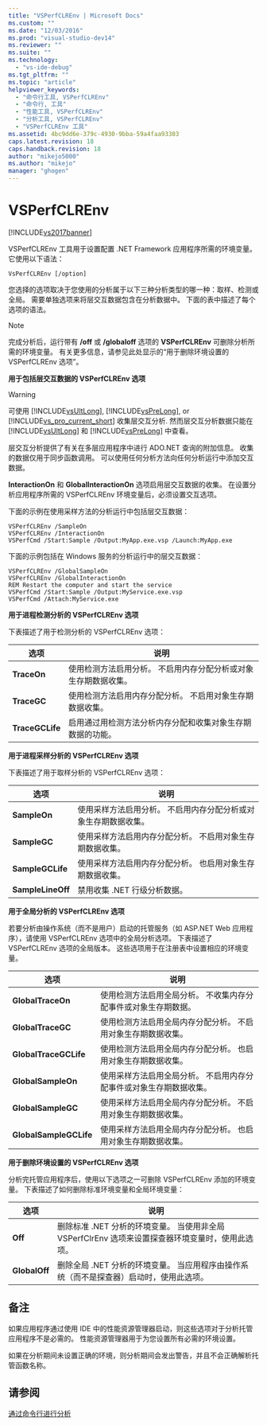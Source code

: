 ```yaml
---
title: "VSPerfCLREnv | Microsoft Docs"
ms.custom: ""
ms.date: "12/03/2016"
ms.prod: "visual-studio-dev14"
ms.reviewer: ""
ms.suite: ""
ms.technology: 
  - "vs-ide-debug"
ms.tgt_pltfrm: ""
ms.topic: "article"
helpviewer_keywords: 
  - "命令行工具, VSPerfCLREnv"
  - "命令行, 工具"
  - "性能工具, VSPerfCLREnv"
  - "分析工具, VSPerfCLREnv"
  - "VSPerfCLREnv 工具"
ms.assetid: 4bc9dd6e-379c-4930-9bba-59a4faa93303
caps.latest.revision: 18
caps.handback.revision: 18
author: "mikejo5000"
ms.author: "mikejo"
manager: "ghogen"
---
```

# VSPerfCLREnv
[!INCLUDE[vs2017banner](../code-quality/includes/vs2017banner.md)]

VSPerfCLREnv 工具用于设置配置 .NET Framework 应用程序所需的环境变量。  它使用以下语法：  
  
```  
VsPerfCLREnv [/option]  
```  
  
 您选择的选项取决于您使用的分析属于以下三种分析类型的哪一种：取样、检测或全局。  需要单独选项来将层交互数据包含在分析数据中。  下面的表中描述了每个选项的语法。  
  
> [!NOTE]
>  完成分析后，运行带有 **\/off** 或 **\/globaloff** 选项的 **VSPerfCLREnv** 可删除分析所需的环境变量。  有关更多信息，请参见此处显示的“用于删除环境设置的 VSPerfCLREnv 选项”。  
  
 **用于包括层交互数据的 VSPerfCLREnv 选项**  
  
> [!WARNING]
>  可使用 [!INCLUDE[vsUltLong](../code-quality/includes/vsultlong_md.md)], [!INCLUDE[vsPreLong](../code-quality/includes/vsprelong_md.md)], or [!INCLUDE[vs_pro_current_short](../profiling/includes/vs_pro_current_short_md.md)] 收集层交互分析.  然而层交互分析数据只能在 [!INCLUDE[vsUltLong](../code-quality/includes/vsultlong_md.md)] 和 [!INCLUDE[vsPreLong](../code-quality/includes/vsprelong_md.md)] 中查看。  
  
 层交互分析提供了有关在多层应用程序中进行 ADO.NET 查询的附加信息。  收集的数据仅用于同步函数调用。  可以使用任何分析方法向任何分析运行中添加交互数据。  
  
 **InteractionOn** 和 **GlobalInteractionOn** 选项启用层交互数据的收集。  在设置分析应用程序所需的 VSPerfCLREnv 环境变量后，必须设置交互选项。  
  
 下面的示例在使用采样方法的分析运行中包括层交互数据：  
  
```  
VSPerfCLREnv /SampleOn  
VSPerfCLREnv /InteractionOn  
VSPerfCmd /Start:Sample /Output:MyApp.exe.vsp /Launch:MyApp.exe  
```  
  
 下面的示例包括在 Windows 服务的分析运行中的层交互数据：  
  
```  
VSPerfCLREnv /GlobalSampleOn  
VSPerfCLREnv /GlobalInteractionOn  
REM Restart the computer and start the service  
VSPerfCmd /Start:Sample /Output:MyService.exe.vsp   
VSPerfCmd /Attach:MyService.exe  
```  
  
 **用于进程检测分析的 VSPerfCLREnv 选项**  
  
 下表描述了用于检测分析的 VSPerfCLREnv 选项：  
  
|选项|说明|  
|--------|--------|  
|**TraceOn**|使用检测方法启用分析。  不启用内存分配分析或对象生存期数据收集。|  
|**TraceGC**|使用检测方法启用内存分配分析。  不启用对象生存期数据收集。|  
|**TraceGCLife**|启用通过用检测方法分析内存分配和收集对象生存期数据的功能。|  
  
 **用于进程采样分析的 VSPerfCLREnv 选项**  
  
 下表描述了用于取样分析的 VSPerfCLREnv 选项：  
  
|选项|说明|  
|--------|--------|  
|**SampleOn**|使用采样方法启用分析。  不启用内存分配分析或对象生存期数据收集。|  
|**SampleGC**|使用采样方法启用内存分配分析。  不启用对象生存期数据收集。|  
|**SampleGCLife**|使用采样方法启用内存分配分析。  也启用对象生存期数据收集。|  
|**SampleLineOff**|禁用收集 .NET 行级分析数据。|  
  
 **用于全局分析的 VSPerfCLREnv 选项**  
  
 若要分析由操作系统（而不是用户）启动的托管服务（如 ASP.NET Web 应用程序），请使用 VSPerfCLREnv 选项中的全局分析选项。  下表描述了 VSPerfCLREnv 选项的全局版本。  这些选项用于在注册表中设置相应的环境变量。  
  
|选项|说明|  
|--------|--------|  
|**GlobalTraceOn**|使用检测方法启用全局分析。  不收集内存分配事件或对象生存期数据。|  
|**GlobalTraceGC**|使用检测方法启用全局内存分配分析。  不启用对象生存期数据收集。|  
|**GlobalTraceGCLife**|使用检测方法启用全局内存分配分析。  也启用对象生存期数据收集。|  
|**GlobalSampleOn**|使用采样方法启用全局分析。  不启用内存分配事件或对象生存期数据收集。|  
|**GlobalSampleGC**|使用采样方法启用全局内存分配分析。  不启用对象生存期数据收集。|  
|**GlobalSampleGCLife**|使用采样方法启用全局内存分配分析。  也启用对象生存期数据收集。|  
  
 **用于删除环境设置的 VSPerfCLREnv 选项**  
  
 分析完托管应用程序后，使用以下选项之一可删除 VSPerfCLREnv 添加的环境变量。  下表描述了如何删除标准环境变量和全局环境变量：  
  
|选项|说明|  
|--------|--------|  
|**Off**|删除标准 .NET 分析的环境变量。  当使用非全局 VSPerfClrEnv 选项来设置探查器环境变量时，使用此选项。|  
|**GlobalOff**|删除全局 .NET 分析的环境变量。  当应用程序由操作系统（而不是探查器）启动时，使用此选项。|  
  
## 备注  
 如果应用程序通过使用 IDE 中的性能资源管理器启动，则这些选项对于分析托管应用程序不是必需的。  性能资源管理器用于为您设置所有必需的环境设置。  
  
 如果在分析期间未设置正确的环境，则分析期间会发出警告，并且不会正确解析托管函数名称。  
  
## 请参阅  
 [通过命令行进行分析](../profiling/using-the-profiling-tools-from-the-command-line.md)
